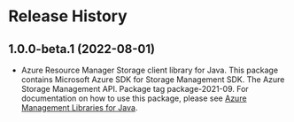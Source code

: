 # Release History

## 1.0.0-beta.1 (2022-08-01)

- Azure Resource Manager Storage client library for Java. This package contains Microsoft Azure SDK for Storage Management SDK. The Azure Storage Management API. Package tag package-2021-09. For documentation on how to use this package, please see [Azure Management Libraries for Java](https://aka.ms/azsdk/java/mgmt).
